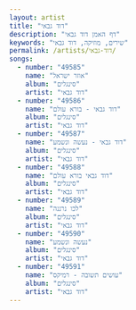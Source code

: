 ```yaml
---
layout: artist
title: "דוד גבאי"
description: "דף האמן דוד גבאי"
keywords: "שירים, מוזיקה, דוד גבאי"
permalink: /artists/דוד-גבאי/
songs:
  - number: "49585"
    name: "אוזר ישראל"
    album: "סינגלים"
    artist: "דוד גבאי"
  - number: "49586"
    name: "דוד גבאי - בורא עולם"
    album: "סינגלים"
    artist: "דוד גבאי"
  - number: "49587"
    name: "דוד גבאי - נעשה ונשמע"
    album: "סינגלים"
    artist: "דוד גבאי"
  - number: "49588"
    name: "דוד גבאי בורא עולם"
    album: "סינגלים"
    artist: "דוד גבאי"
  - number: "49589"
    name: "לכו נרננה"
    album: "סינגלים"
    artist: "דוד גבאי"
  - number: "49590"
    name: "נעשה ונשמע"
    album: "סינגלים"
    artist: "דוד גבאי"
  - number: "49591"
    name: "עושים תשובה - רמיקס"
    album: "סינגלים"
    artist: "דוד גבאי"
---
```

